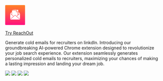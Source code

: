 <img src="src/assets/img/icon-128.png" width="64"/>


[Try ReachOut](https://chrome.google.com/webstore/detail/reachout/jmabnfpimkldhnonkdjbfklhhdgdijhk)


Generate cold emails for recruiters on linkdIn.
Introducing our groundbreaking AI-powered Chrome extension designed to revolutionize your job search experience. Our extension seamlessly generates personalized cold emails to recruiters, maximizing your chances of making a lasting impression and landing your dream job.


<img src="https://lh3.googleusercontent.com/dUeLKacTH1-ifyGXudALk1fNy8KejW6jpmrN6hWHaJYpYluHuUQBNPQ6DzHQzVjyiSi6ce56PSkCmqQh3-s1GlsE0w=w640-h400-e365-rj-sc0x00ffffff"/>

<img src="https://lh3.googleusercontent.com/KewRaAZo14aiNNAIievkyea31kbXC8QCGs-s8AdxI0tYwqWedo5WXnD4Y0OpDua0z6UQdVVOpxNULwoy0ICVX9rGSA=w640-h400-e365-rj-sc0x00ffffff"/>

<img src="https://lh3.googleusercontent.com/d54eUN1XQrad0fJFa2cIVliqruPQiEMcyvbVopWA1VRq3vxEcH5VjXiz-BN-kgqjIDImbdv9Vr_70X2V2m3Lf1mTHg=w640-h400-e365-rj-sc0x00ffffff"/>



<img src="https://lh3.googleusercontent.com/YBpQ-Wsn4tkZ3bxMLHZsiEhSFZ_VAd622TMkCPTAIkD1-3Vgdynwhc0BL8Pb_BZ9f4pJ0RYnJfAGy7-q0EVj99vh5h4=w640-h400-e365-rj-sc0x00ffffff"/>
